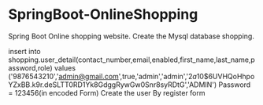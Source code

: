 # SpringBoot-OnlineShopping

Spring Boot Online shopping website.
Create the Mysql database shopping.


insert into shopping.user_detail(contact_number,email,enabled,first_name,last_name,password,role) values ('9876543210','admin@gmail.com',true,'admin','admin','$2a$10$6UVHQoHhpoYZxBB.k9r.deSLTT0RD1Yk8GdggRywGw0Snr8syRDtG','ADMIN')
Password = 123456(in encoded Form)
Create the user By register form

